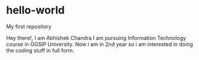 # hello-world
My first repository

Hey there!, I am Abhishek Chandra
I am pursuing Information Technology course in GGSIP University.
Now i am in 2nd year so i am interested in doing the coding stuff in full form.
